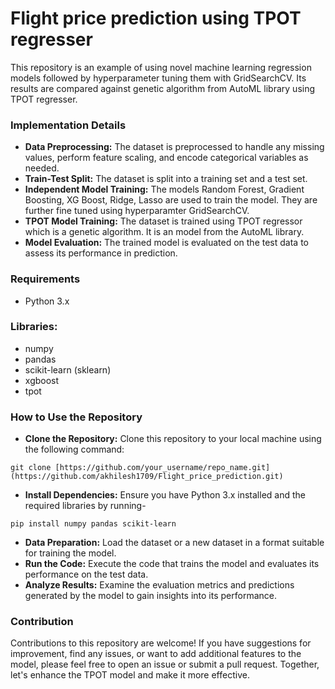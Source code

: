 # Flight price prediction using TPOT regresser

This repository is an example of using novel machine learning regression models followed by hyperparameter tuning them with GridSearchCV. Its results are compared against genetic algorithm from AutoML library using TPOT regresser.

### Implementation Details
- **Data Preprocessing:** The dataset is preprocessed to handle any missing values, perform feature scaling, and encode categorical variables as needed.
- **Train-Test Split:** The dataset is split into a training set and a test set.
- **Independent Model Training:** The models Random Forest, Gradient Boosting, XG Boost, Ridge, Lasso are used to train the model. They are further fine tuned using hyperparamter GridSearchCV.
- **TPOT Model Training:** The dataset is trained using TPOT regressor which is a genetic algorithm. It is an model from the AutoML library.
- **Model Evaluation:** The trained model is evaluated on the test data to assess its performance in prediction.

### Requirements
  - Python 3.x   

### Libraries:
  - numpy
  - pandas
  - scikit-learn (sklearn)
  - xgboost
  - tpot

### How to Use the Repository
- **Clone the Repository:** Clone this repository to your local machine using the following command:
```
git clone [https://github.com/your_username/repo_name.git](https://github.com/akhilesh1709/Flight_price_prediction.git)
```
- **Install Dependencies:** Ensure you have Python 3.x installed and the required libraries by running-
```
pip install numpy pandas scikit-learn
```
- **Data Preparation:** Load the dataset or a new dataset in a format suitable for training the model.
- **Run the Code:** Execute the code that trains the model and evaluates its performance on the test data.
- **Analyze Results:** Examine the evaluation metrics and predictions generated by the model to gain insights into its performance.

### Contribution
Contributions to this repository are welcome! If you have suggestions for improvement, find any issues, or want to add additional features to the model, please feel free to open an issue or submit a pull request. Together, let's enhance the TPOT model and make it more effective.
